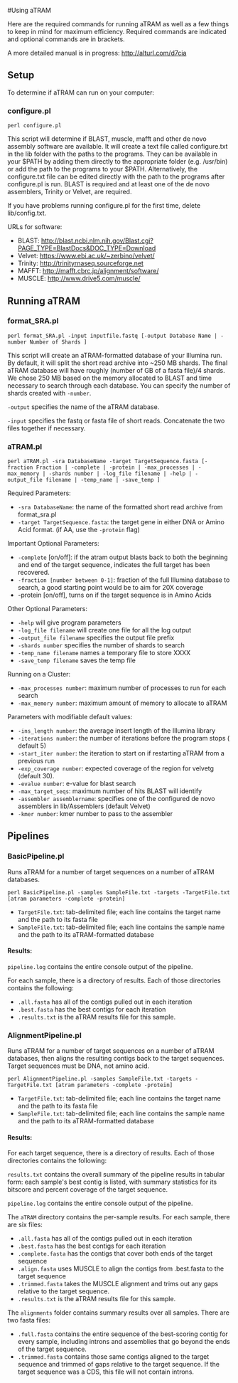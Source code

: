 #Using aTRAM

Here are the required commands for running aTRAM as well as a few things to keep in mind for maximum efficiency. Required commands are indicated and optional commands are in brackets. 

A more detailed manual is in progress:  http://alturl.com/d7cia


## Setup
To determine if aTRAM can run on your computer:

### configure.pl

```perl configure.pl```
 
This script will determine if BLAST, muscle, mafft and other de novo assembly software are available. It will create a text file called configure.txt in the lib folder with the paths to the programs. They can be available in your $PATH by adding them directly to the appropriate folder (e.g. /usr/bin) or add the path to the programs to your $PATH. Alternatively, the configure.txt file can be edited directly with the path to the programs after configure.pl is run. BLAST is required and at least one of the de novo assemblers,  Trinity or Velvet, are required.
 
If you have problems running configure.pl for the first time, delete lib/config.txt.

URLs for software:

* BLAST: http://blast.ncbi.nlm.nih.gov/Blast.cgi?PAGE_TYPE=BlastDocs&DOC_TYPE=Download
* Velvet: https://www.ebi.ac.uk/~zerbino/velvet/
* Trinity: http://trinityrnaseq.sourceforge.net
* MAFFT: http://mafft.cbrc.jp/alignment/software/
* MUSCLE: http://www.drive5.com/muscle/

## Running aTRAM

### format_SRA.pl

```perl format_SRA.pl -input inputfile.fastq [-output Database Name | -number Number of Shards ]```

This script will create an aTRAM-formatted database of your Illumina run. By default, it will split the short read archive into ~250 MB shards. The final aTRAM database will have roughly (number of GB of a fasta file)/4 shards. We chose 250 MB based on the memory allocated to BLAST and time necessary to search through each database. You can specify the number of shards created with `-number`.

`-output` specifies the name of the aTRAM database. 
 
`-input` specifies the fastq or fasta file of short reads. Concatenate the two files together if necessary.

### aTRAM.pl

```perl aTRAM.pl -sra DatabaseName -target TargetSequence.fasta [-fraction Fraction | -complete | -protein | -max_processes | -max_memory | -shards number | -log_file filename | -help | -output_file filename | -temp_name | -save_temp ]```

Required Parameters:
 
 * `-sra DatabaseName`: the name of the formatted short read archive from format_sra.pl
 * `-target TargetSequence.fasta`: the target gene in either DNA or Amino Acid format. (if AA, use the `-protein` flag)

Important Optional Parameters:

 * `-complete` [on/off]: if the atram output blasts back to both the beginning and end of the target sequence, indicates the full target has been recovered.
 * `-fraction [number between 0-1]`: fraction of the full Illumina database to search, a good starting point would be to aim for 20X coverage
 * -protein [on/off], turns on if the target sequence is in Amino Acids
 
Other Optional Parameters:

 * `-help` will give program parameters
 * `-log_file filename` will create one file for all the log output
 * `-output_file filename` specifies the output file prefix
 * `-shards number` specifies the number of shards to search
 * `-temp_name filename` names a temporary file to store XXXX
 * `-save_temp filename` saves the temp file

Running on a Cluster:

 * `-max_processes number`: maximum number of processes to run for each search
 * `-max_memory number`: maximum amount of memory to allocate to aTRAM

Parameters with modifiable default values: 

 * `-ins_length number`: the average insert length of the Illumina library
 * `-iterations number`: the number of iterations before the program stops ( default 5)
 * `-start_iter number`: the iteration to start on if restarting aTRAM from a previous run
 * `-exp_coverage number`: expected coverage of the region for velvetg (default 30).
 * `-evalue number`: e-value for blast search
 * `-max_target_seqs`: maximum number of hits BLAST will identify
 * `-assembler assemblername`: specifies one of the configured de novo assemblers in lib/Assemblers (default Velvet)
 * `-kmer number`: kmer number to pass to the assembler


## Pipelines

### BasicPipeline.pl
Runs aTRAM for a number of target sequences on a number of aTRAM databases.

```perl BasicPipeline.pl -samples SampleFile.txt -targets -TargetFile.txt [atram parameters -complete -protein]```

* `TargetFile.txt`: tab-delimited file; each line contains the target name and the path to its fasta file
* `SampleFile.txt`: tab-delimited file; each line contains the sample name and the path to its aTRAM-formatted database

#### Results:

`pipeline.log` contains the entire console output of the pipeline.

For each sample, there is a directory of results. Each of those directories contains the following:

* `.all.fasta` has all of the contigs pulled out in each iteration
* `.best.fasta` has the best contigs for each iteration
* `.results.txt` is the aTRAM results file for this sample.

### AlignmentPipeline.pl 
Runs aTRAM for a number of target sequences on a number of aTRAM databases, then aligns the resulting contigs back to the target sequences. Target sequences must be DNA, not amino acid.

```perl AlignmentPipeline.pl -samples SampleFile.txt -targets -TargetFile.txt [atram parameters -complete -protein]```

* `TargetFile.txt`: tab-delimited file; each line contains the target name and the path to its fasta file
* `SampleFile.txt`: tab-delimited file; each line contains the sample name and the path to its aTRAM-formatted database

#### Results:

For each target sequence, there is a directory of results. Each of those directories contains the following:

`results.txt` contains the overall summary of the pipeline results in tabular form: each sample's best contig is listed, with summary statistics for its bitscore and percent coverage of the target sequence.

`pipeline.log` contains the entire console output of the pipeline.

The `aTRAM` directory contains the per-sample results. For each sample, there are six files: 

* `.all.fasta` has all of the contigs pulled out in each iteration
* `.best.fasta` has the best contigs for each iteration
* `.complete.fasta` has the contigs that cover both ends of the target sequence
* `.align.fasta` uses MUSCLE to align the contigs from .best.fasta to the target sequence
* `.trimmed.fasta` takes the MUSCLE alignment and trims out any gaps relative to the target sequence.
* `.results.txt` is the aTRAM results file for this sample.

The `alignments` folder contains summary results over all samples. There are two fasta files:

* `.full.fasta` contains the entire sequence of the best-scoring contig for every sample, including introns and assemblies that go beyond the ends of the target sequence.
* `.trimmed.fasta` contains those same contigs aligned to the target sequence and trimmed of gaps relative to the target sequence. If the target sequence was a CDS, this file will not contain introns.



